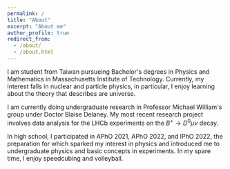 ```yaml
---
permalink: /
title: "About"
excerpt: "About me"
author_profile: true
redirect_from: 
  - /about/
  - /about.html
---
```


I am student from Taiwan pursueing Bachelor's degrees in Physics and Mathematics in Massachusetts Institute of Technology. Currently, my interest falls in nuclear and particle physics, in particular, I enjoy learning about the theory that describes are universe. 

I am currently doing undergraduate research in Professor Michael William's group under Doctor Blaise Delaney. My most recent research project involves data analysis for the LHCb experiments on the $B^+ \to D^0 \mu\nu$ decay. 

In high school, I participated in APhO 2021, APhO 2022, and IPhO 2022, the preparation for which sparked my interest in physics and introduced me to undergraduate physics and basic concepts in experiments. In my spare time, I enjoy speedcubing and volleyball.

